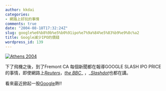 ```yaml
---
author: kkdai
categories:
- 網路上好玩的事情
comments: true
date: "2004-08-18T17:32:24Z"
slug: google%e6%b8%9b%e5%b0%91ipo%e7%9a%84%e5%83%b9%e9%8c%a2
title: Google減少IPO的價錢
wordpress_id: 139
---
```


[![Athens 2004](http://images.google.com/logos/summer2004_fencing.gif)](http://images.google.com/search?q=athens+2004)

下了飛機之後，到了Fremont CA 每個新聞都在報導GOOGLE SLASH IPO PRICE的事情，即使網路上[_Reuters_](http://www.reuters.com/newsArticle.jhtml;jsessionid=GUVL0PHEFKRB4CRBAE0CFFA?type=businessNews&storyID=6004506)，[_the BBC_](http://news.bbc.co.uk/1/hi/business/3575680.stm)_ ，_[_Slashdot_](http://slashdot.org/article.pl?sid=04/08/18/1157229&tid=217&tid=98)也都在講。

看來最近掀起一股[Google](http://google.com)熱!!
